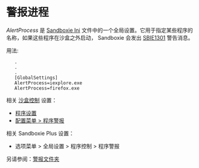 # 警报进程

_AlertProcess_ 是 [Sandboxie Ini](SandboxieIni.md) 文件中的一个全局设置。它用于指定某些程序的名称，如果这些程序在沙盒之外启动， Sandboxie 会发出 [SBIE1301](SBIE1301.md) 警告消息。

用法:
```
   .
   .
   .
   [GlobalSettings]
   AlertProcess=iexplore.exe
   AlertProcess=firefox.exe
```

相关 [沙盒控制](SandboxieControl.md) 设置：  
* [程序设置](ProgramSettings.md)  
* [配置菜单 > 程序警报](ConfigureMenu.md#program-alerts)

相关 Sandboxie Plus 设置：  
* 选项菜单 > 全局设置 > 程序控制 > 程序警报

另请参阅：[警报文件夹](AlertFolder.md)